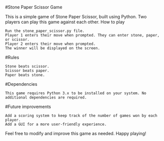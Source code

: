 #Stone Paper Scissor Game

This is a simple game of Stone Paper Scissor, built using Python. Two players can play this game against each other.
How to play

    Run the stone_paper_scissor.py file.
    Player 1 enters their move when prompted. They can enter stone, paper, or scissor.
    Player 2 enters their move when prompted.
    The winner will be displayed on the screen.

#Rules

    Stone beats scissor.
    Scissor beats paper.
    Paper beats stone.

#Dependencies

    This game requires Python 3.x to be installed on your system. No additional dependencies are required.

#Future improvements

    Add a scoring system to keep track of the number of games won by each player.
    Add a GUI for a more user-friendly experience.

Feel free to modify and improve this game as needed. Happy playing!
